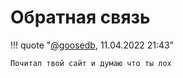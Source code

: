 # Обратная связь 

!!! quote "[@goosedb](https://t.me/goosedb), 11.04.2022 21:43"

    Почитал твой сайт и думаю что ты лох